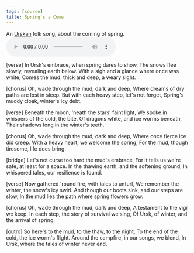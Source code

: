 ```yaml
---
tags: [source]
title: Spring's a Come
---
```


An [Urskan](<../../gazetteer/northern-green-sea/ursk.md>) folk song, about the coming of spring.
<audio controls>
    <source src="/taelgarverse/assets/audio/ursk-sings-of-spring.mp3">
</audio>

[verse]
In Ursk's embrace, when spring dares to show,
The snows flee slowly, revealing earth below.
With a sigh and a glance where once was white,
Comes the mud, thick and deep, a weary sight.

[chorus]
Oh, wade through the mud, dark and deep,
Where dreams of dry paths are lost in sleep.
But with each heavy step, let's not forget,
Spring's muddy cloak, winter's icy debt.

[verse]
Beneath the moon, 'neath the stars' faint light,
We spoke in whispers of the cold, the bite.
Of dragons white, and ice worms beneath,
Their shadows long in the winter's teeth.

[chorus]
Oh, wade through the mud, dark and deep,
Where once fierce ice did creep.
With a heavy heart, we welcome the spring,
For the mud, though tiresome, life does bring.

[bridge]
Let's not curse too hard the mud's embrace,
For it tells us we're safe, at least for a space.
In the thawing earth, and the softening ground,
In whispered tales, our resilience is found.

[verse]
Now gathered 'round fire, with tales to unfurl,
We remember the winter, the snow's icy swirl.
And though our boots sink, and our steps are slow,
In the mud lies the path where spring flowers grow.

[chorus]
Oh, wade through the mud, dark and deep,
A testament to the vigil we keep.
In each step, the story of survival we sing,
Of Ursk, of winter, and the arrival of spring.

[outro]
So here's to the mud, to the thaw, to the night,
To the end of the cold, the ice worm's flight.
Around the campfire, in our songs, we blend,
In Ursk, where the tales of winter never end.
